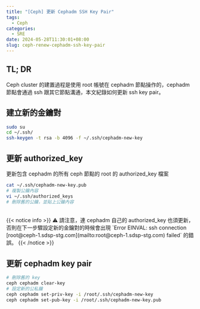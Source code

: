 ```yaml
---
title: "[Ceph] 更新 Cephadm SSH Key Pair"
tags:
  - Ceph
categories:
  - SRE
date: 2024-05-28T11:30:01+08:00
slug: ceph-renew-cephadm-ssh-key-pair
---
```


## TL; DR

Ceph cluster 的建置過程是使用 root 帳號在 cephadm 節點操作的，cephadm 節點會通過 ssh 跟其它節點溝通，本文紀錄如何更新 ssh key pair。

<!--more-->

## 建立新的金鑰對

```bash
sudo su
cd ~/.ssh/
ssh-keygen -t rsa -b 4096 -f ~/.ssh/cephadm-new-key
```

## 更新 authorized_key

更新包含 cephadm 的所有 ceph 節點的 root 的 authorized_key 檔案

```bash
cat ~/.ssh/cephadm-new-key.pub
# 複製公鑰內容
vi ~/.ssh/authorized_keys
# 刪除舊的公鑰，並貼上公鑰內容
```

</br>
{{< notice info >}}
⚠️ 請注意，連 cephadm 自己的 authorized_key 也須更新，否則在下一步驟設定新的金鑰對的時候會出現 `Error EINVAL: ssh connection [root@ceph-1.sdsp-stg.com](mailto:root@ceph-1.sdsp-stg.com) failed` 的錯誤。
{{< /notice >}}

## 更新 cephadm key pair

```bash
# 刪除舊的 key
ceph cephadm clear-key
# 設定新的公私鑰
ceph cephadm set-priv-key -i /root/.ssh/cephadm-new-key
ceph cephadm set-pub-key -i /root/.ssh/cephadm-new-key.pub
```

